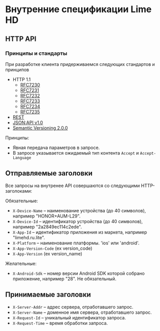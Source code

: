 # Внутренние спецификации Lime HD

## HTTP API

### Принципы и стандарты

При разработке клиента придерживаемся следующих стандартов и принципов

* HTTP 1.1
  * [RFC7230](https://tools.ietf.org/html/rfc7230)
  * [RFC7231](https://tools.ietf.org/html/rfc7231)
  * [RFC7232](https://tools.ietf.org/html/rfc7232)
  * [RFC7233](https://tools.ietf.org/html/rfc7233)
  * [RFC7234](https://tools.ietf.org/html/rfc7234)
  * [RFC7235](https://tools.ietf.org/html/rfc7235)
* [REST](https://en.wikipedia.org/wiki/Representational_state_transfer)
* [JSON:API v1.0](https://jsonapi.org)
* [Semantic Versioning 2.0.0](https://semver.org)

Принципы:

* Явная передача параметров в запросе.
* В запросе указывается ожидаемый тип контента `Accept` и `Accept-Language`

## Отправляемые заголовки

Все запросы на внутренее API совершаются со следующими  HTTP-заголоками:

Обязательные:

* `X-Device-Name` – наименование устройства (до 40 символов), например "HONOR+AUM-L29".
* `X-Device-Id` – идентификатор устройства (до 40 символов), например "2a2849ec114c2ede".
* `X-App-Id` – идентификатор приложения из маркета, например "limehd.ru.lite".
* `X-Platform` – наименование платформы. 'ios' или 'android'.
* `X-App-Version-Code` (ex version_code)
* `X-App-Version` (ex version_name)

Желательные:

* `X-Android-Sdk` – номер версии Android SDK которой собрано приложение, например "28". Не обязательный.

## Принимаемые заголовки

* `X-Server-Addr` – адрес сервера, отработавшего запрос.
* `X-Server-Name` – доменное имя сервера, отработавшего запрос.
* `X-Request-Id` – уникальный идентификатор запроса.
* `X-Request-Time` – время обработки запроса.
